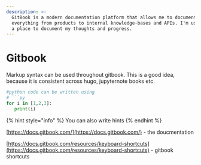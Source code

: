 ```yaml
---
description: >-
  GitBook is a modern documentation platform that allows me to document
  everything from products to internal knowledge-bases and APIs. I'm using it as
  a place to document my thoughts and progress.
---
```


# Gitbook

Markup syntax can be used throughout gitbook. This is a good idea, because it is consistent across hugo, jupyternote books etc. 

```python
#python code can be written using
# ```py
for i in [1,2,3]:
   print(i)
```

{% hint style="info" %}
You can also write hints
{% endhint %}



[https://docs.gitbook.com/](https://docs.gitbook.com/) - the doucmentation

[https://docs.gitbook.com/resources/keyboard-shortcuts](https://docs.gitbook.com/resources/keyboard-shortcuts) - gitbook shortcuts


